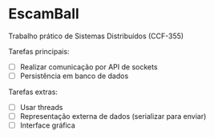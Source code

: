 # EscamBall
Trabalho prático de Sistemas Distribuídos (CCF-355)

Tarefas principais:

- [ ] Realizar comunicação por API de sockets
- [ ] Persistência em banco de dados

Tarefas extras:

- [ ] Usar threads
- [ ] Representação externa de dados (serializar para enviar)
- [ ] Interface gráfica
